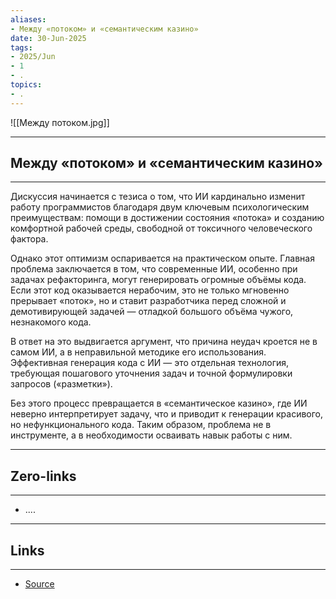 ```yaml
---
aliases: 
- Между «потоком» и «семантическим казино» 
date: 30-Jun-2025
tags:
- 2025/Jun
- 1
- .
topics:
- .
---
```

![[Между потоком.jpg]]

-----
##  Между «потоком» и «семантическим казино» 
-----
Дискуссия начинается с тезиса о том, что ИИ кардинально изменит работу программистов благодаря двум ключевым психологическим преимуществам: помощи в достижении состояния «потока» и созданию комфортной рабочей среды, свободной от токсичного человеческого фактора.

Однако этот оптимизм оспаривается на практическом опыте. Главная проблема заключается в том, что современные ИИ, особенно при задачах рефакторинга, могут генерировать огромные объёмы кода. Если этот код оказывается нерабочим, это не только мгновенно прерывает «поток», но и ставит разработчика перед сложной и демотивирующей задачей — отладкой большого объёма чужого, незнакомого кода.

В ответ на это выдвигается аргумент, что причина неудач кроется не в самом ИИ, а в неправильной методике его использования. Эффективная генерация кода с ИИ — это отдельная технология, требующая пошагового уточнения задач и точной формулировки запросов («разметки»). 

Без этого процесс превращается в «семантическое казино», где ИИ неверно интерпретирует задачу, что и приводит к генерации красивого, но нефункционального кода. Таким образом, проблема не в инструменте, а в необходимости осваивать навык работы с ним.

---
## Zero-links
---
- ....

---
## Links
---
- [Source](https://t.me/turboproject/1785)